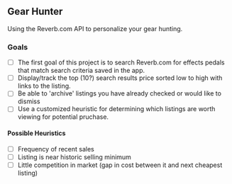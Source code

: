 
## Gear Hunter
Using the Reverb.com API to personalize your gear hunting.

### Goals
- [ ] The first goal of this project is to search Reverb.com for effects pedals
      that match search criteria saved in the app.
- [ ] Display/track the top (10?) search results price sorted low to high with links to the listing.
- [ ] Be able to 'archive' listings you have already checked or would like to dismiss
- [ ] Use a customized heuristic for determining which listings are worth viewing for potential pruchase.

#### Possible Heuristics
  - [ ] Frequency of recent sales
  - [ ] Listing is near historic selling minimum
  - [ ] Little competition in market (gap in cost between it and next cheapest listing)
